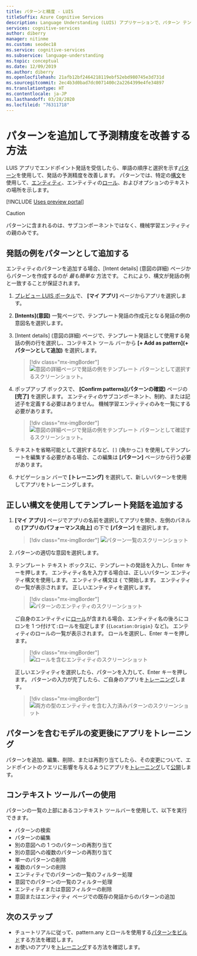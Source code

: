 ```yaml
---
title: パターンと精度 - LUIS
titleSuffix: Azure Cognitive Services
description: Language Understanding (LUIS) アプリケーションで、パターン テンプレートを追加して予測精度を改善します。
services: cognitive-services
author: diberry
manager: nitinme
ms.custom: seodec18
ms.service: cognitive-services
ms.subservice: language-understanding
ms.topic: conceptual
ms.date: 12/09/2019
ms.author: diberry
ms.openlocfilehash: 21afb12bf2464218119ebf52ebd980745e3d731d
ms.sourcegitcommit: 2ec4b3d0bad7dc0071400c2a2264399e4fe34897
ms.translationtype: HT
ms.contentlocale: ja-JP
ms.lasthandoff: 03/28/2020
ms.locfileid: "76311718"
---
```

# <a name="how-to-add-patterns-to-improve-prediction-accuracy"></a>パターンを追加して予測精度を改善する方法
LUIS アプリでエンドポイント発話を受信したら、単語の順序と選択を示す[パターン](luis-concept-patterns.md)を使用して、発話の予測精度を改善します。 パターンでは、特定の[構文](luis-concept-patterns.md#pattern-syntax)を使用して、[エンティティ](luis-concept-entity-types.md)、エンティティの[ロール](luis-concept-roles.md)、およびオプションのテキストの場所を示します。

[!INCLUDE [Uses preview portal](includes/uses-portal-preview.md)]

> [!CAUTION]
> パターンに含まれるのは、サブコンポーネントではなく、機械学習エンティティの親のみです。

## <a name="adding-example-utterances-as-pattern"></a>発話の例をパターンとして追加する

エンティティのパターンを追加する場合、[Intent details] (意図の詳細) ページからパターンを作成するのが _最も簡単な_ 方法です。 これにより、構文が発話の例と一致することが保証されます。

1. [プレビュー LUIS ポータル](https://preview.luis.ai)で、 **[マイ アプリ]** ページからアプリを選択します。
1. **[Intents]\(意図\)** 一覧ページで、テンプレート発話の作成元となる発話の例の意図名を選択します。
1. [Intent details] (意図の詳細) ページで、テンプレート発話として使用する発話の例の行を選択し、コンテキスト ツール バーから **[+ Add as pattern]\(+ パターンとして追加\)** を選択します。

    > [!div class="mx-imgBorder"]
    > ![意図の詳細ページで発話の例をテンプレート パターンとして選択するスクリーンショット。](./media/luis-how-to-model-intent-pattern/add-example-utterances-as-pattern-template-utterance-from-intent-detail-page.png)

1. ポップアップ ボックスで、 **[Confirm patterns]\(パターンの確認\)** ページの **[完了]** を選択します。 エンティティのサブコンポーネント、制約、または記述子を定義する必要はありません。 機械学習エンティティのみを一覧にする必要があります。

    > [!div class="mx-imgBorder"]
    > ![意図の詳細ページで発話の例をテンプレート パターンとして確認するスクリーンショット。](./media/luis-how-to-model-intent-pattern/confirm-patterns-from-example-utterance-intent-detail-page.png)

1. テキストを省略可能として選択するなど、`[]` (角かっこ) を使用してテンプレートを編集する必要がある場合、この編集は **[パターン]** ページから行う必要があります。

1. ナビゲーション バーで **[トレーニング]** を選択して、新しいパターンを使用してアプリをトレーニングします。

## <a name="add-template-utterance-using-correct-syntax"></a>正しい構文を使用してテンプレート発話を追加する

1. **[マイ アプリ]** ページでアプリの名前を選択してアプリを開き、左側のパネルの **[アプリのパフォーマンス向上]** の下で **[パターン]** を選択します。

    > [!div class="mx-imgBorder"]
    > ![パターン一覧のスクリーンショット](./media/luis-how-to-model-intent-pattern/patterns-1.png)

1. パターンの適切な意図を選択します。

1. テンプレート テキスト ボックスに、テンプレートの発話を入力し、Enter キーを押します。 エンティティ名を入力する場合は、正しいパターン エンティティ構文を使用します。 エンティティ構文は `{` で開始します。 エンティティの一覧が表示されます。 正しいエンティティを選択します。

    > [!div class="mx-imgBorder"]
    > ![パターンのエンティティのスクリーンショット](./media/luis-how-to-model-intent-pattern/patterns-3.png)

    ご自身のエンティティに[ロール](luis-concept-roles.md)が含まれる場合、エンティティ名の後ろにコロンを 1 つ付けて`:`ロールを指定します (`{Location:Origin}` など)。 エンティティのロールの一覧が表示されます。 ロールを選択し、Enter キーを押します。

    > [!div class="mx-imgBorder"]
    > ![ロールを含むエンティティのスクリーンショット](./media/luis-how-to-model-intent-pattern/patterns-4.png)

    正しいエンティティを選択したら、パターンを入力して、Enter キーを押します。 パターンの入力が完了したら、ご自身のアプリを[トレーニング](luis-how-to-train.md)します。

    > [!div class="mx-imgBorder"]
    > ![両方の型のエンティティを含む入力済みパターンのスクリーンショット](./media/luis-how-to-model-intent-pattern/patterns-5.png)

## <a name="train-your-app-after-changing-model-with-patterns"></a>パターンを含むモデルの変更後にアプリをトレーニング
パターンを追加、編集、削除、または再割り当てしたら、その変更について、エンドポイントのクエリに影響を与えるようにアプリを[トレーニング](luis-how-to-train.md)して[公開](luis-how-to-publish-app.md)します。

<a name="search-patterns"></a>
<a name="edit-a-pattern"></a>
<a name="reassign-individual-pattern-to-different-intent"></a>
<a name="reassign-several-patterns-to-different-intent"></a>
<a name="delete-a-single-pattern"></a>
<a name="delete-several-patterns"></a>
<a name="filter-pattern-list-by-entity"></a>
<a name="filter-pattern-list-by-intent"></a>
<a name="remove-entity-or-intent-filter"></a>
<a name="add-pattern-from-existing-utterance-on-intent-or-entity-page"></a>

## <a name="use-contextual-toolbar"></a>コンテキスト ツールバーの使用

パターンの一覧の上部にあるコンテキスト ツールバーを使用して、以下を実行できます。

* パターンの検索
* パターンの編集
* 別の意図への 1 つのパターンの再割り当て
* 別の意図への複数のパターンの再割り当て
* 単一のパターンの削除
* 複数のパターンの削除
* エンティティでのパターンの一覧のフィルター処理
* 意図でのパターンの一覧のフィルター処理
* エンティティまたは意図フィルターの削除
* 意図またはエンティティ ページでの既存の発話からのパターンの追加

## <a name="next-steps"></a>次のステップ

* チュートリアルに従って、pattern.any とロールを使用する[パターンをビルド](luis-tutorial-pattern.md)する方法を確認します。
* お使いのアプリを[トレーニング](luis-how-to-train.md)する方法を確認します。

